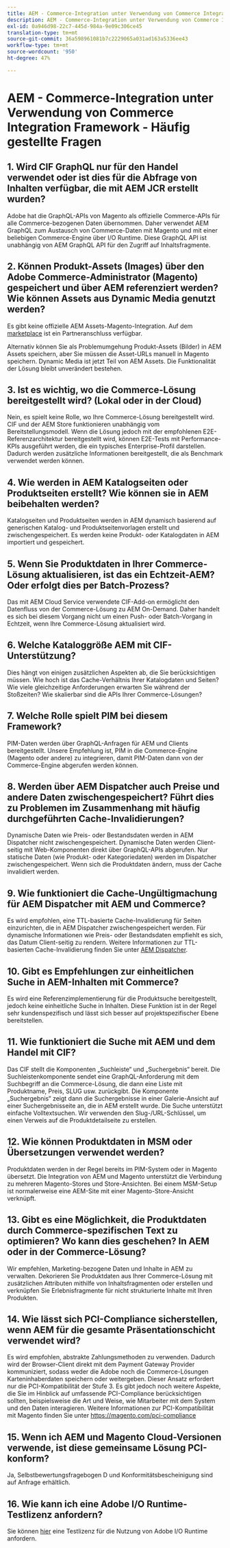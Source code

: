```yaml
---
title: AEM - Commerce-Integration unter Verwendung von Commerce Integration Framework - Häufig gestellte Fragen
description: AEM - Commerce-Integration unter Verwendung von Commerce Integration Framework - Häufig gestellte Fragen
exl-id: 0a946d98-22c7-445d-984a-9e09c306ce45
translation-type: tm+mt
source-git-commit: 36a598961081b7c2229065a031ad163a5336ee43
workflow-type: tm+mt
source-wordcount: '950'
ht-degree: 47%

---
```


# AEM - Commerce-Integration unter Verwendung von Commerce Integration Framework - Häufig gestellte Fragen

## 1. Wird CIF GraphQL nur für den Handel verwendet oder ist dies für die Abfrage von Inhalten verfügbar, die mit AEM JCR erstellt wurden?

Adobe hat die GraphQL-APIs von Magento als offizielle Commerce-APIs für alle Commerce-bezogenen Daten übernommen. Daher verwendet AEM GraphQL zum Austausch von Commerce-Daten mit Magento und mit einer beliebigen Commerce-Engine über I/O Runtime. Diese GraphQL API ist unabhängig von AEM GraphQL API für den Zugriff auf Inhaltsfragmente.

## 2. Können Produkt-Assets (Images) über den Adobe Commerce-Administrator (Magento) gespeichert und über AEM referenziert werden? Wie können Assets aus Dynamic Media genutzt werden?

Es gibt keine offizielle AEM Assets-Magento-Integration. Auf dem [marketplace](https://marketplace.magento.com/bounteous-dam.html) ist ein Partneranschluss verfügbar.

Alternativ können Sie als Problemumgehung Produkt-Assets (Bilder) in AEM Assets speichern, aber Sie müssen die Asset-URLs manuell in Magento speichern. Dynamic Media ist jetzt Teil von AEM Assets. Die Funktionalität der Lösung bleibt unverändert bestehen.

## 3. Ist es wichtig, wo die Commerce-Lösung bereitgestellt wird? (Lokal oder in der Cloud)

Nein, es spielt keine Rolle, wo Ihre Commerce-Lösung bereitgestellt wird. CIF und der AEM Store funktionieren unabhängig vom Bereitstellungsmodell. Wenn die Lösung jedoch mit der empfohlenen E2E-Referenzarchitektur bereitgestellt wird, können E2E-Tests mit Performance-KPIs ausgeführt werden, die ein typisches Enterprise-Profil darstellen. Dadurch werden zusätzliche Informationen bereitgestellt, die als Benchmark verwendet werden können.

## 4. Wie werden in AEM Katalogseiten oder Produktseiten erstellt? Wie können sie in AEM beibehalten werden?

Katalogseiten und Produktseiten werden in AEM dynamisch basierend auf generischen Katalog- und Produktseitenvorlagen erstellt und zwischengespeichert. Es werden keine Produkt- oder Katalogdaten in AEM importiert und gespeichert.

## 5. Wenn Sie Produktdaten in Ihrer Commerce-Lösung aktualisieren, ist das ein Echtzeit-AEM? Oder erfolgt dies per Batch-Prozess?

Das mit AEM Cloud Service verwendete CIF-Add-on ermöglicht den Datenfluss von der Commerce-Lösung zu AEM On-Demand. Daher handelt es sich bei diesem Vorgang nicht um einen Push- oder Batch-Vorgang in Echtzeit, wenn Ihre Commerce-Lösung aktualisiert wird.

## 6. Welche Kataloggröße AEM mit CIF-Unterstützung?

Dies hängt von einigen zusätzlichen Aspekten ab, die Sie berücksichtigen müssen. Wie hoch ist das Cache-Verhältnis Ihrer Katalogdaten und Seiten? Wie viele gleichzeitige Anforderungen erwarten Sie während der Stoßzeiten? Wie skalierbar sind die APIs Ihrer Commerce-Lösungen?

## 7. Welche Rolle spielt PIM bei diesem Framework?

PIM-Daten werden über GraphQL-Anfragen für AEM und Clients bereitgestellt. Unsere Empfehlung ist, PIM in die Commerce-Engine (Magento oder andere) zu integrieren, damit PIM-Daten dann von der Commerce-Engine abgerufen werden können.

## 8. Werden über AEM Dispatcher auch Preise und andere Daten zwischengespeichert? Führt dies zu Problemen im Zusammenhang mit häufig durchgeführten Cache-Invalidierungen?

Dynamische Daten wie Preis- oder Bestandsdaten werden in AEM Dispatcher nicht zwischengespeichert. Dynamische Daten werden Client-seitig mit Web-Komponenten direkt über GraphQL-APIs abgerufen. Nur statische Daten (wie Produkt- oder Kategoriedaten) werden im Dispatcher zwischengespeichert. Wenn sich die Produktdaten ändern, muss der Cache invalidiert werden.

## 9. Wie funktioniert die Cache-Ungültigmachung für AEM Dispatcher mit AEM und Commerce?

Es wird empfohlen, eine TTL-basierte Cache-Invalidierung für Seiten einzurichten, die in AEM Dispatcher zwischengespeichert werden. Für dynamische Informationen wie Preis- oder Bestandsdaten empfiehlt es sich, das Datum Client-seitig zu rendern. Weitere Informationen zur TTL-basierten Cache-Invalidierung finden Sie unter [AEM Dispatcher](https://helpx.adobe.com/de/experience-manager/kb/optimizing-the-dispatcher-cache.html).

## 10. Gibt es Empfehlungen zur einheitlichen Suche in AEM-Inhalten mit Commerce?

Es wird eine Referenzimplementierung für die Produktsuche bereitgestellt, jedoch keine einheitliche Suche in Inhalten. Diese Funktion ist in der Regel sehr kundenspezifisch und lässt sich besser auf projektspezifischer Ebene bereitstellen.

## 11. Wie funktioniert die Suche mit AEM und dem Handel mit CIF?

Das CIF stellt die Komponenten „Suchleiste“ und „Suchergebnis“ bereit. Die Suchleistenkomponente sendet eine GraphQL-Anforderung mit dem Suchbegriff an die Commerce-Lösung, die dann eine Liste mit Produktname, Preis, SLUG usw. zurückgibt. Die Komponente „Suchergebnis“ zeigt dann die Suchergebnisse in einer Galerie-Ansicht auf einer Suchergebnisseite an, die in AEM erstellt wurde. Die Suche unterstützt einfache Volltextsuchen. Wir verwenden den Slug-/URL-Schlüssel, um einen Verweis auf die Produktdetailseite zu erstellen.

## 12. Wie können Produktdaten in MSM oder Übersetzungen verwendet werden?

Produktdaten werden in der Regel bereits im PIM-System oder in Magento übersetzt. Die Integration von AEM und Magento unterstützt die Verbindung zu mehreren Magento-Stores und Store-Ansichten. Bei einem MSM-Setup ist normalerweise eine AEM-Site mit einer Magento-Store-Ansicht verknüpft.

## 13. Gibt es eine Möglichkeit, die Produktdaten durch Commerce-spezifischen Text zu optimieren? Wo kann dies geschehen? In AEM oder in der Commerce-Lösung?

Wir empfehlen, Marketing-bezogene Daten und Inhalte in AEM zu verwalten. Dekorieren Sie Produktdaten aus Ihrer Commerce-Lösung mit zusätzlichen Attributen mithilfe von Inhaltsfragmenten oder erstellen und verknüpfen Sie Erlebnisfragmente für nicht strukturierte Inhalte mit Ihren Produkten.

## 14. Wie lässt sich PCI-Compliance sicherstellen, wenn AEM für die gesamte Präsentationschicht verwendet wird?

Es wird empfohlen, abstrakte Zahlungsmethoden zu verwenden. Dadurch wird der Browser-Client direkt mit dem Payment Gateway Provider kommuniziert, sodass weder die Adobe noch die Commerce-Lösungen Karteninhaberdaten speichern oder weitergeben. Dieser Ansatz erfordert nur die PCI-Kompatibilität der Stufe 3. Es gibt jedoch noch weitere Aspekte, die Sie im Hinblick auf umfassende PCI-Compliance berücksichtigen sollten, beispielsweise die Art und Weise, wie Mitarbeiter mit dem System und den Daten interagieren. Weitere Informationen zur PCI-Kompatibilität mit Magento finden Sie unter <https://magento.com/pci-compliance>

## 15. Wenn ich AEM und Magento Cloud-Versionen verwende, ist diese gemeinsame Lösung PCI-konform?

Ja, Selbstbewertungsfragebogen D und Konformitätsbescheinigung sind auf Anfrage erhältlich.

## 16. Wie kann ich eine Adobe I/O Runtime-Testlizenz anfordern?

Sie können [hier](https://adobeio.typeform.com/to/obqgRm) eine Testlizenz für die Nutzung von Adobe I/O Runtime anfordern.
